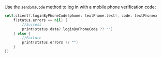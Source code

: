 Use the `sendSmsCode` method to log in with a mobile phone verification code:

```swift
self.client?.loginByPhoneCode(phone: textPhone.text!, code: textPhonecode.text!, completion:{ status in
    f(status.errors == nil) {
        //Success
        print(status.data?.loginByPhoneCode ?? "")
    } else {
        //Failure
        print(status.errors ?? "")
    }
})
```